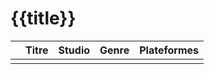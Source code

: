 # {{title}}

|     | Titre | Studio | Genre | Plateformes |
| :-: | ----- | ------ | ----- | ----------- |
|     |       |        |       |             |
